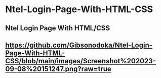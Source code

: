 # Ntel-Login-Page-With-HTML-CSS
## Ntel Login Page With HTML/CSS
## https://github.com/Gibsonodoka/Ntel-Login-Page-With-HTML-CSS/blob/main/images/Screenshot%202023-09-08%20151247.png?raw=true

